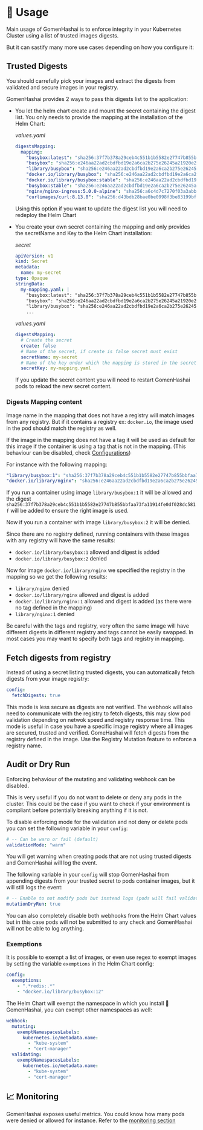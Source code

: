 # 🍣 Usage

Main usage of GomenHashai is to enforce integrity in your Kubernetes Cluster using a list of trusted images digests.

But it can sastify many more use cases depending on how you configure it:

## Trusted Digests

You should carrefully pick your images and extract the digests from validated and secure images in your registry.

GomenHashai provides 2 ways to pass this digests list to the application:

- You let the helm chart create and mount the secret containing the digest list. You only needs to provide the mapping at the installation of the Helm Chart:

    *values.yaml*
    ```yaml
    digestsMapping:
      mapping:
        "busybox:latest": "sha256:37f7b378a29ceb4c551b1b5582e27747b855bbfaa73fa11914fe0df028dc581f"
        "busybox": "sha256:e246aa22ad2cbdfbd19e2a6ca2b275e26245a21920e2b2d0666324cee3f15549"
        "library/busybox": "sha256:e246aa22ad2cbdfbd19e2a6ca2b275e26245a21920e2b2d0666324cee3f15549"
        "docker.io/library/busybox": "sha256:e246aa22ad2cbdfbd19e2a6ca2b275e26245a21920e2b2d0666324cee3f15549"
        "docker.io/library/busybox:stable": "sha256:e246aa22ad2cbdfbd19e2a6ca2b275e26245a21920e2b2d0666324cee3f15549"
        "busybox:stable": "sha256:e246aa22ad2cbdfbd19e2a6ca2b275e26245a21920e2b2d0666324cee3f15549"
        "nginx/nginx-ingress:5.0.0-alpine": "sha256:a6c4d7c7270f03a3abb1ff38973f5db98d8660832364561990c4d0ef8b1477af"
        "curlimages/curl:8.13.0": "sha256:d43bdb28bae0be0998f3be83199bfb2b81e0a30b034b6d7586ce7e05de34c3fd"
    ```

    Using this option if you want to update the digest list you will need to redeploy the Helm Chart

- You create your own secret containing the mapping and only provides the secretName and Key to the Helm Chart installation:

    *secret*
    ```yaml
    apiVersion: v1
    kind: Secret
    metadata:
      name: my-secret
    type: Opaque
    stringData:
      my-mapping.yaml: |
        "busybox:latest": "sha256:37f7b378a29ceb4c551b1b5582e27747b855bbfaa73fa11914fe0df028dc581f"
        "busybox": "sha256:e246aa22ad2cbdfbd19e2a6ca2b275e26245a21920e2b2d0666324cee3f15549"
        "library/busybox": "sha256:e246aa22ad2cbdfbd19e2a6ca2b275e26245a21920e2b2d0666324cee3f15549"
        ...
    ```

    *values.yaml*
    ```yaml
    digestsMapping:
      # Create the secret
      create: false
      # Name of the secret, if create is false secret must exist
      secretName: my-secret
      # Name of the key under which the mapping is stored in the secret
      secretKey: my-mapping.yaml
   ```

   If you update the secret content you will need to restart GomenHashai pods to reload the new secret content.

### Digests Mapping content

Image name in the mapping that does not have a registry will match images from any registry. But if it contains a registry ex: `docker.io`, the image used in the pod should match the registry as well.

If the image in the mapping does not have a tag it will be used as default for this image if the container is using a tag that is not in the mapping. (This behaviour can be disabled, check [Configurations](../README.md#-configurations))

For instance with the following mapping:

```yaml
"library/busybox:1": "sha256:37f7b378a29ceb4c551b1b5582e27747b855bbfaa73fa11914fe0df028dc581f"
"docker.io/library/nginx": "sha256:e246aa22ad2cbdfbd19e2a6ca2b275e26245a21920e2b2d0666324cee3f15549"
```

If you run a container using image `library/busybox:1` it will be allowed and the digest `sha256:37f7b378a29ceb4c551b1b5582e27747b855bbfaa73fa11914fe0df028dc581f` will be added to ensure the right image is used.

Now if you run a container with image `library/busybox:2` it will be denied.

Since there are no registry defined, running containers with these images with any registry will have the same results:

- `docker.io/library/busybox:1` allowed and digest is added
- `docker.io/library/busybox:2` denied

Now for image `docker.io/library/nginx` we specified the registry in the mapping so we get the following results:

- `library/nginx` denied
- `docker.io/library/nginx` allowed and digest is added
- `docker.io/library/nginx:1` allowed and digest is added (as there were no tag defined in the mapping)
- `library/nginx:1` denied

Be careful with the tags and registry, very often the same image will have different digests in different registry and tags cannot be easily swapped.
In most cases you may want to specify both tags and registry in mapping.

## Fetch digests from registry

Instead of using a secret listing trusted digests, you can automatically fetch digests from your image registry:

```yaml
config:
  fetchDigests: true
```

This mode is less secure as digests are not verified.
The webhook will also need to communicate with the registry to fetch digests, this may slow pod validation depending on netwok speed and registry response time.
This mode is useful in case you have a specific image registry where all images are secured, trusted and verified.
GomeHashai will fetch digests from the registry defined in the image. Use the Registry Mutation feature to enforce a registry name.

## Audit or Dry Run

Enforcing behaviour of the mutating and validating webhook can be disabled.

This is very useful if you do not want to delete or deny any pods in the cluster.
This could be the case if you want to check if your environment is compliant before potentially breaking anything if it is not.

To disable enforcing mode for the validation and not deny or delete pods you can set the following variable in your `config`:

```yaml
# -- Can be warn or fail (default)
validationMode: "warn"
```

You will get warning when creating pods that are not using trusted digests and GomenHashai will log the event.

The following variable in your `config` will stop GomenHashai from appending digests from your trusted secret to pods container images, but it will still logs the event:

```yaml
# -- Enable to not modify pods but instead logs (pods will fail validation unless you disable it or set it in warn)
mutationDryRun: true
```

You can also completely disable both webhooks from the Helm Chart values but in this case pods will not be submitted to any check and GomenHashai will not be able to log anything.

### Exemptions

It is possible to exempt a list of images, or even use regex to exempt images by setting the variable `exemptions` in the Helm Chart config:

```yaml
config:
  exemptions:
    - ".*redis:.*"
    - "docker.io/library/busybox:12"
```

The Helm Chart will exempt the namespace in which you install 🍣GomenHashai, you can exempt other namespaces as well:

```yaml
webhook:
  mutating:
    exemptNamespacesLabels:
      kubernetes.io/metadata.name:
        - "kube-system"
        - "cert-manager"
  validating:
    exemptNamespacesLabels:
      kubernetes.io/metadata.name:
        - "kube-system"
        - "cert-manager"
```

## 📈 Monitoring

GomenHashai exposes useful metrics. You could know how many pods were denied or allowed for instance. Refer to the [monitoring section](docs/monitoring.md)
